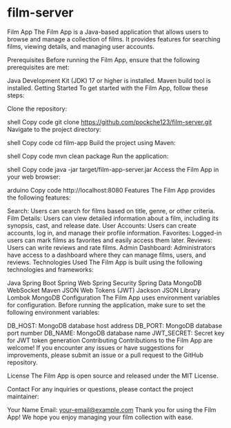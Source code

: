 ﻿# film-server
Film App
The Film App is a Java-based application that allows users to browse and manage a collection of films. It provides features for searching films, viewing details, and managing user accounts.

Prerequisites
Before running the Film App, ensure that the following prerequisites are met:

Java Development Kit (JDK) 17 or higher is installed.
Maven build tool is installed.
Getting Started
To get started with the Film App, follow these steps:

Clone the repository:

shell
Copy code
git clone https://github.com/pockche123/film-server.git
Navigate to the project directory:

shell
Copy code
cd film-app
Build the project using Maven:

shell
Copy code
mvn clean package
Run the application:

shell
Copy code
java -jar target/film-app-server.jar
Access the Film App in your web browser:

arduino
Copy code
http://localhost:8080
Features
The Film App provides the following features:

Search: Users can search for films based on title, genre, or other criteria.
Film Details: Users can view detailed information about a film, including its synopsis, cast, and release date.
User Accounts: Users can create accounts, log in, and manage their profile information.
Favorites: Logged-in users can mark films as favorites and easily access them later.
Reviews: Users can write reviews and rate films.
Admin Dashboard: Administrators have access to a dashboard where they can manage films, users, and reviews.
Technologies Used
The Film App is built using the following technologies and frameworks:

Java
Spring Boot
Spring Web
Spring Security
Spring Data MongoDB
WebSocket
Maven
JSON Web Tokens (JWT)
Jackson JSON Library
Lombok
MongoDB
Configuration
The Film App uses environment variables for configuration. Before running the application, make sure to set the following environment variables:

DB_HOST: MongoDB database host address
DB_PORT: MongoDB database port number
DB_NAME: MongoDB database name
JWT_SECRET: Secret key for JWT token generation
Contributing
Contributions to the Film App are welcome! If you encounter any issues or have suggestions for improvements, please submit an issue or a pull request to the GitHub repository.

License
The Film App is open source and released under the MIT License.

Contact
For any inquiries or questions, please contact the project maintainer:

Your Name
Email: your-email@example.com
Thank you for using the Film App! We hope you enjoy managing your film collection with ease.
